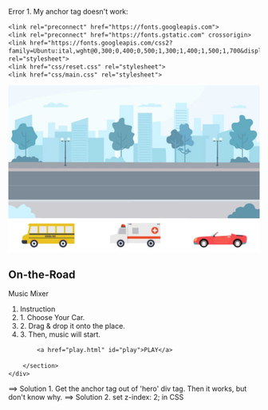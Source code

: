 Error 1. My anchor tag doesn't work:

<!DOCTYPE html>
<html lang="en">
<head>
    <meta charset="UTF-8">
    <meta http-equiv="X-UA-Compatible" content="IE=edge">
    <meta name="viewport" content="width=device-width, initial-scale=1.0">
    <title>On-the-Road Music Mixer</title>

    <link rel="preconnect" href="https://fonts.googleapis.com">
    <link rel="preconnect" href="https://fonts.gstatic.com" crossorigin>
    <link href="https://fonts.googleapis.com/css2?family=Ubuntu:ital,wght@0,300;0,400;0,500;1,300;1,400;1,500;1,700&display=swap" rel="stylesheet">
    <link href="css/reset.css" rel="stylesheet">
    <link href="css/main.css" rel="stylesheet">
</head>
<body>
    <div id="hero" class="full-width-grid-con">
        <img src="images/bg.jpg" alt="road background" id="hero-main">
        <section class="grid-con">
            <div id="title">
                <h1>On-the-Road</h1>
            </div>
            <div id="subtitle">
                <p>Music Mixer</p>
            </div>
            <div id="instruction">
                <ol>
                    <li>Instruction</li>
                    <li>1. Choose Your Car.</li>
                    <li>2. Drag & drop it onto the place.</li>
                    <li>3. Then, music will start.</li>
                </ol>
            </div>

            <a href="play.html" id="play">PLAY</a>

        </section>
    </div>
    
</body>
</html>

==> Solution 1. Get the anchor tag out of 'hero' div tag. Then it works, but don't know why.
==> Solution 2. set z-index: 2; in CSS
